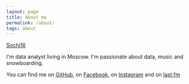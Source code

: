 ```yaml
---
layout: page
title: About me
permalink: /about/
tags: about
---
```


[Sochi16](https://raw.githubusercontent.com/alexakimenko/alexakimenko.github.io/master/images/nBqEMhhKBCI.jpg)

I'm data analyst living in Moscow. I'm passionate about data, music and snowboarding.

You can find me on [GitHub](https://github.com/alexakimenko), on [Facebook](https://facebook.com/a.akimenko), on [Instagram](https://instagram.com/akimenkoalex) and on [last.fm](http://www.last.fm/user/finnfromfinland)
